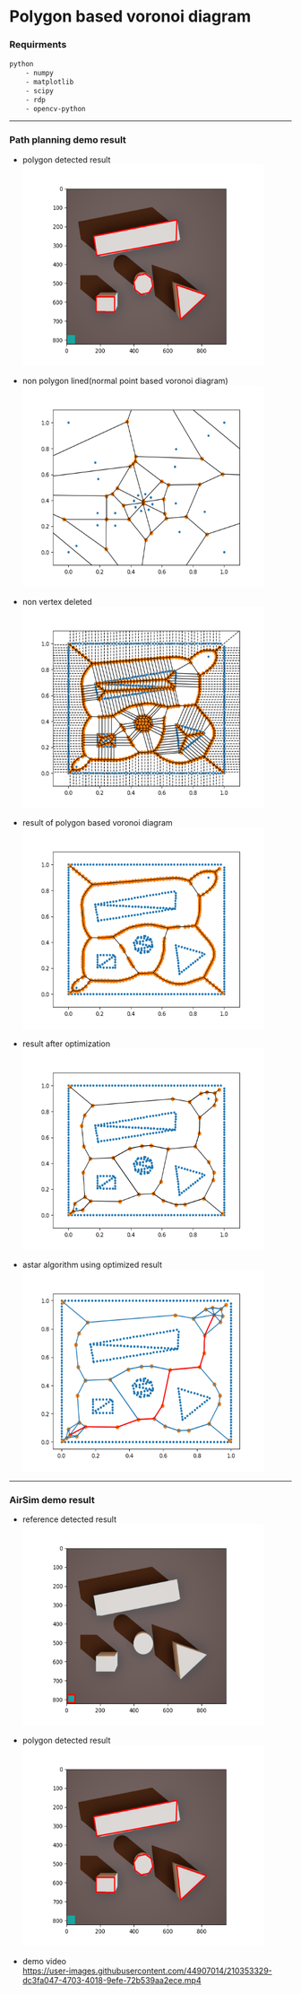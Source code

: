 # Polygon based voronoi diagram

### Requirments
~~~
python   
    - numpy  
    - matplotlib  
    - scipy  
    - rdp  
    - opencv-python  
~~~
-----  
  
### Path planning demo result
* polygon detected result  
  <img src="./result/polygon_detect_result.png" width="430px" height="360px">

* non polygon lined(normal point based voronoi diagram)  
  <img src="./result/non_lined_result.png" width="430px" height="360px">

* non vertex deleted  
  <img src="./result/non_deleted_result.png" width="430px" height="360px">

* result of polygon based voronoi diagram  
  <img src="./result/non_optimized_result.png" width="430px" height="360px">

* result after optimization  
  <img src="./result/optimized_result.png" width="430px" height="360px">

* astar algorithm using optimized result  
  <img src="./result/astar_result.png" width="430px" height="360px">
-----  
  
### AirSim demo result
* reference detected result  
  <img src="./result/reference_bound_detect_result.png" width="430px" height="360px">

* polygon detected result  
  <img src="./result/polygon_detect_result.png" width="430px" height="360px">
  
* demo video  
https://user-images.githubusercontent.com/44907014/210353329-dc3fa047-4703-4018-9efe-72b539aa2ece.mp4

